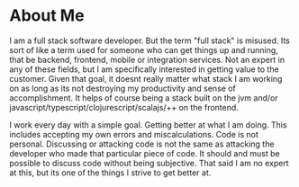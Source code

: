 # About Me

I am a full stack software developer. But the term "full stack" is misused. Its sort of like a term used for someone who can get things up and running, that be backend, frontend, mobile or integration services. Not an expert in any of these fields, but I am specifically interested in getting value to the customer. Given that goal, it doesnt really matter what stack I am working on as long as its not destroying my productivity and sense of accomplishment. It helps of course being a stack built on the jvm and/or javascript/typescript/clojurescript/scalajs/++ on the frontend.

I work every day with a simple goal. Getting better at what I am doing. This includes accepting my own errors and miscalculations. Code is not personal. Discussing or attacking code is not the same as attacking the developer who made that particular piece of code. It should and must be possible to discuss code without being subjective. That said I am no expert at this, but its one of the things I strive to get better at.
